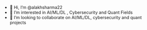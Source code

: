 - 👋 Hi, I’m @alakhsharma22
- 👀 I’m interested in AI/ML/DL , Cybersecurity and Quant Fields
- 💞️ I’m looking to collaborate on AI/ML/DL, cybersecurity and quant projects

<!---
alakhsharma22/alakhsharma22 is a ✨ special ✨ repository because its `README.md` (this file) appears on your GitHub profile.
You can click the Preview link to take a look at your changes.
--->
